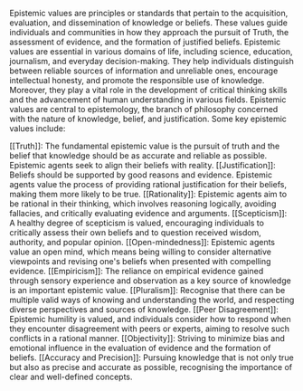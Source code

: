 Epistemic values are principles or standards that pertain to the acquisition, evaluation, and dissemination of knowledge or beliefs.
These values guide individuals and communities in how they approach the pursuit of Truth, the assessment of evidence, and the formation of justified beliefs.
Epistemic values are essential in various domains of life, including science, education, journalism, and everyday decision-making. 
They help individuals distinguish between reliable sources of information and unreliable ones, encourage intellectual honesty, and promote the responsible use of knowledge. 
Moreover, they play a vital role in the development of critical thinking skills and the advancement of human understanding in various fields.
Epistemic values are central to epistemology, the branch of philosophy concerned with the nature of knowledge, belief, and justification. Some key epistemic values include:

[[Truth]]: The fundamental epistemic value is the pursuit of truth and the belief that knowledge should be as accurate and reliable as possible. Epistemic agents seek to align their beliefs with reality.
[[Justification]]: Beliefs should be supported by good reasons and evidence. Epistemic agents value the process of providing rational justification for their beliefs, making them more likely to be true.
[[Rationality]]: Epistemic agents aim to be rational in their thinking, which involves reasoning logically, avoiding fallacies, and critically evaluating evidence and arguments.
[[Scepticism]]: A healthy degree of scepticism is valued, encouraging individuals to critically assess their own beliefs and to question received wisdom, authority, and popular opinion.
[[Open-mindedness]]: Epistemic agents value an open mind, which means being willing to consider alternative viewpoints and revising one's beliefs when presented with compelling evidence.
[[Empiricism]]: The reliance on empirical evidence gained through sensory experience and observation as a key source of knowledge is an important epistemic value.
[[Pluralism]]: Recognise that there can be multiple valid ways of knowing and understanding the world, and respecting diverse perspectives and sources of knowledge.
[[Peer Disagreement]]: Epistemic humility is valued, and individuals consider how to respond when they encounter disagreement with peers or experts, aiming to resolve such conflicts in a rational manner.
[[Objectivity]]: Striving to minimize bias and emotional influence in the evaluation of evidence and the formation of beliefs.
[[Accuracy and Precision]]: Pursuing knowledge that is not only true but also as precise and accurate as possible, recognising the importance of clear and well-defined concepts.


